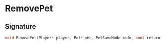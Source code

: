 # RemovePet

## Signature

```cpp
void RemovePet(Player* player, Pet* pet, PetSaveMode mode, bool returnreagent)
```
